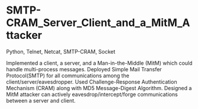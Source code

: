 # SMTP-CRAM_Server_Client_and_a_MitM_Attacker
 Python, Telnet, Netcat, SMTP-CRAM, Socket

Implemented a client, a server, and a Man-in-the-Middle (MitM) which could handle multi-process messages.
Deployed Simple Mail Transfer Protocol(SMTP) for all communications among the client/server/eavesdropper.
Used Challenge-Response Authentication Mechanism (CRAM) along with MD5 Message-Digest Algorithm.
Designed a MitM attacker can actively eavesdrop/intercept/forge communications between a server and client.

